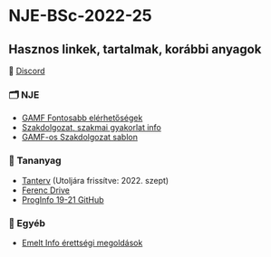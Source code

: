# NJE-BSc-2022-25


## Hasznos linkek, tartalmak, korábbi anyagok

📌 [Discord](https://discord.com/invite/vKtBDW9q)

### 🗂️ NJE

 - [GAMF Fontosabb elérhetőségek](https://gamf.uni-neumann.hu/elerhetosegek/)    
-  [Szakdolgozat, szakmai gyakorlat info](https://gamf.uni-neumann.hu/oktatasszervezes/)    
-  [GAMF-os Szakdolgozat sablon]([https://gamf.uni-neumann.hu/wp-content/uploads/2022/05/Szakdolgozati_sablon_2022_tavasz.docx](https://gamf.uni-neumann.hu/wp-content/uploads/2023/03/Szakdolgozati_sablon_2023_tavasz.docx))

### 📑 Tananyag

-  [Tanterv](https://docs.google.com/spreadsheets/d/1-UtvQ8ju0Q13L-adUsDRnnEG6AU9YYKp/edit?usp=share_link&ouid=111549632376799464225&rtpof=true&sd=true)  (Utoljára frissítve: 2022. szept)
-  [Ferenc Drive](https://drive.google.com/drive/folders/1YGXtAWdWSq3kCpfSq0C0Zt9wF_01O2VL)
-  [ProgInfo 19-21 GitHub](https://github.com/dominicus75/proginfo-foszk-2019-21/blob/master/README.md)

### 🔖 Egyéb

-  [Emelt Info érettségi megoldások](https://www.informatikatanarok.hu/erettsegi-feladatok/emelt-szintu-informatika-erettsegi-feladatok-es-megoldasok)
